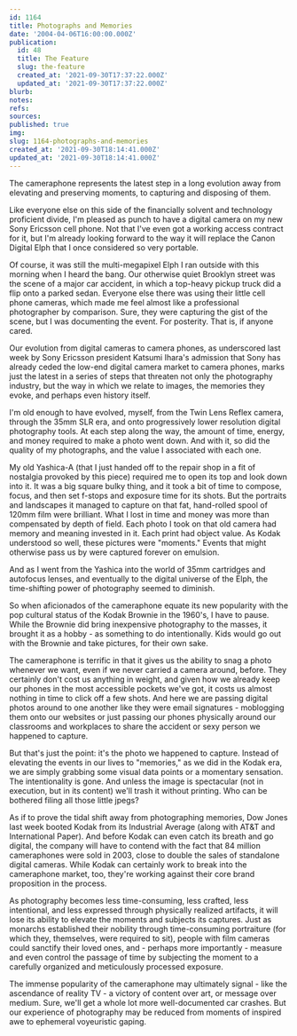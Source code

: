 ```yaml
---
id: 1164
title: Photographs and Memories
date: '2004-04-06T16:00:00.000Z'
publication:
  id: 48
  title: The Feature
  slug: the-feature
  created_at: '2021-09-30T17:37:22.000Z'
  updated_at: '2021-09-30T17:37:22.000Z'
blurb: 
notes: 
refs: 
sources: 
published: true
img: 
slug: 1164-photographs-and-memories
created_at: '2021-09-30T18:14:41.000Z'
updated_at: '2021-09-30T18:14:41.000Z'
---
```


The cameraphone represents the latest step in a long evolution away from elevating and preserving moments, to capturing and disposing of them.

Like everyone else on this side of the financially solvent and technology proficient divide, I'm pleased as punch to have a digital camera on my new Sony Ericsson cell phone. Not that I've even got a working access contract for it, but I'm already looking forward to the way it will replace the Canon Digital Elph that I once considered so very portable.

Of course, it was still the multi-megapixel Elph I ran outside with this morning when I heard the bang. Our otherwise quiet Brooklyn street was the scene of a major car accident, in which a top-heavy pickup truck did a flip onto a parked sedan. Everyone else there was using their little cell phone cameras, which made me feel almost like a professional photographer by comparison. Sure, they were capturing the gist of the scene, but I was documenting the event. For posterity. That is, if anyone cared.

Our evolution from digital cameras to camera phones, as underscored last week by Sony Ericsson president Katsumi Ihara's admission that Sony has already ceded the low-end digital camera market to camera phones, marks just the latest in a series of steps that threaten not only the photography industry, but the way in which we relate to images, the memories they evoke, and perhaps even history itself.

I'm old enough to have evolved, myself, from the Twin Lens Reflex camera, through the 35mm SLR era, and onto progressively lower resolution digital photography tools. At each step along the way, the amount of time, energy, and money required to make a photo went down. And with it, so did the quality of my photographs, and the value I associated with each one.

My old Yashica-A (that I just handed off to the repair shop in a fit of nostalgia provoked by this piece) required me to open its top and look down into it. It was a big square bulky thing, and it took a bit of time to compose, focus, and then set f-stops and exposure time for its shots. But the portraits and landscapes it managed to capture on that fat, hand-rolled spool of 120mm film were brilliant. What I lost in time and money was more than compensated by depth of field. Each photo I took on that old camera had memory and meaning invested in it. Each print had object value. As Kodak understood so well, these pictures were "moments." Events that might otherwise pass us by were captured forever on emulsion.

And as I went from the Yashica into the world of 35mm cartridges and autofocus lenses, and eventually to the digital universe of the Elph, the time-shifting power of photography seemed to diminish.

So when aficionados of the cameraphone equate its new popularity with the pop cultural status of the Kodak Brownie in the 1960's, I have to pause. While the Brownie did bring inexpensive photography to the masses, it brought it as a hobby - as something to do intentionally. Kids would go out with the Brownie and take pictures, for their own sake.

The cameraphone is terrific in that it gives us the ability to snag a photo whenever we want, even if we never carried a camera around, before. They certainly don't cost us anything in weight, and given how we already keep our phones in the most accessible pockets we've got, it costs us almost nothing in time to click off a few shots. And here we are passing digital photos around to one another like they were email signatures - moblogging them onto our websites or just passing our phones physically around our classrooms and workplaces to share the accident or sexy person we happened to capture.

But that's just the point: it's the photo we happened to capture. Instead of elevating the events in our lives to "memories," as we did in the Kodak era, we are simply grabbing some visual data points or a momentary sensation. The intentionality is gone. And unless the image is spectacular (not in execution, but in its content) we'll trash it without printing. Who can be bothered filing all those little jpegs?

As if to prove the tidal shift away from photographing memories, Dow Jones last week booted Kodak from its Industrial Average (along with AT&T and International Paper). And before Kodak can even catch its breath and go digital, the company will have to contend with the fact that 84 million cameraphones were sold in 2003, close to double the sales of standalone digital cameras. While Kodak can certainly work to break into the cameraphone market, too, they're working against their core brand proposition in the process.

As photography becomes less time-consuming, less crafted, less intentional, and less expressed through physically realized artifacts, it will lose its ability to elevate the moments and subjects its captures. Just as monarchs established their nobility through time-consuming portraiture (for which they, themselves, were required to sit), people with film cameras could sanctify their loved ones, and - perhaps more importantly - measure and even control the passage of time by subjecting the moment to a carefully organized and meticulously processed exposure.

The immense popularity of the cameraphone may ultimately signal - like the ascendance of reality TV - a victory of content over art, or message over medium. Sure, we'll get a whole lot more well-documented car crashes. But our experience of photography may be reduced from moments of inspired awe to ephemeral voyeuristic gaping.
